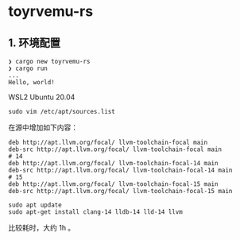 # toyrvemu-rs

## 1. 环境配置

```
❯ cargo new toyrvemu-rs
❯ cargo run
...
Hello, world!
```

WSL2 Ubuntu 20.04 

```
sudo vim /etc/apt/sources.list
```


在源中增加如下内容：

    deb http://apt.llvm.org/focal/ llvm-toolchain-focal main
    deb-src http://apt.llvm.org/focal/ llvm-toolchain-focal main
    # 14
    deb http://apt.llvm.org/focal/ llvm-toolchain-focal-14 main
    deb-src http://apt.llvm.org/focal/ llvm-toolchain-focal-14 main
    # 15
    deb http://apt.llvm.org/focal/ llvm-toolchain-focal-15 main
    deb-src http://apt.llvm.org/focal/ llvm-toolchain-focal-15 main


```
sudo apt update
sudo apt-get install clang-14 lldb-14 lld-14 llvm
```

比较耗时，大约 1h 。




